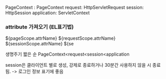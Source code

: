 
PageContext : PageContext
request: HttpServletRequest
session: HttpSession
application: ServletContext

### attribute 가져오기 (EL표기법)
${pageScope.attrName}
${requestScope.attrName}
${sessionScope.attrName}
${se


생명주기 짧은 순
PageContext<request<session<application

session은 클라이언트 별로 생성, 강제로 종료하거나 30분간 사용하지 않을 시 종료 됨. -> 로그인 정보 표기에 좋음
<!--stackedit_data:
eyJoaXN0b3J5IjpbLTE4OTg3NzY0NjJdfQ==
-->